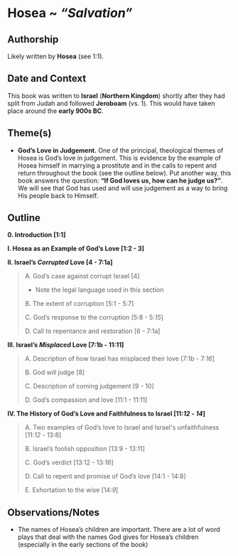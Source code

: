 # Hosea ~ *“Salvation”*


## Authorship
Likely written by **Hosea** (see 1:1).


## Date and Context
This book was written to **Israel** (**Northern Kingdom**) shortly after they had split from Judah and followed **Jeroboam** (vs. 1).  This would have taken place around the **early 900s BC**.


## Theme(s)
- **God’s Love in Judgement.**  One of the principal, theological themes of Hosea is God’s love in judgement.  This is evidence by the example of Hosea himself in marrying a prostitute and in the calls to repent and return throughout the book (see the outline below).  Put another way, this book answers the question: **“If God loves us, how can he judge us?”**.  We will see that God has used and will use judgement as a way to bring His people back to Himself.


## Outline
**0. Introduction  [1:1]**

**I. Hosea as an Example of God’s Love  [1:2 - 3]**

**II. Israel’s *Corrupted* Love  [4 - 7:1a]**

  > A. God’s case against corrupt Israel  [4]
  > 
  >  - Note the legal language used in this section
  > 
  > B. The extent of corruption  [5:1 - 5:7]
  > 
  > C. God’s response to the corruption  [5:8 - 5:*15*]
  > 
  > D. Call to repentance and restoration  [6 - 7:1a]

**III. Israel’s *Misplaced* Love  [7:1b - 11:11]**

  > A. Description of how Israel has misplaced their love  [7:1b - 7:*16*]
  > 
  > B. God will judge  [8]
  > 
  > C. Description of coming judgement  [9 - 10]
  > 
  > D. God’s compassion and love  [11:1 - 11:11]

**IV. The History of God’s Love and Faithfulness to Israel  [11:*12* - *14*]**

  > A. Two examples of God’s love to Israel and Israel's unfaithfulness  [11:*12* - 13:8]
  > 
  > B. Israel’s foolish opposition  [13:9 - 13:11]
  > 
  > C. God’s verdict  [13:12 - 13:*16*]
  > 
  > D. Call to repent and promise of God’s love  [14:1 - 14:8]
  > 
  > E. Exhortation to the wise  [14:*9*]


## Observations/Notes
  - The names of Hosea’s children are important.  There are a lot of word plays that deal with the names God gives for Hosea’s children (especially in the early sections of the book)
